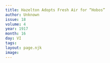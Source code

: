 ```yaml
---
title: Hazelton Adopts Fresh Air for “Hobos”
author: Unknown
issue: 18
volume: 4
year: 1917
month: 16
day: VI
tags:
layout: page.njk
image:
---
```






